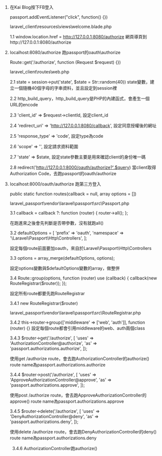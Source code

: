 1. 在Kai Blog按下FB登入
   
   passport.addEventListener("click", function() {})
   
   laravel_client\resources\views\welcome.blade.php 
   
   1.1 window.location.href = http://127.0.0.1:8080/authorize 網頁導頁到http://127.0.0.1:8080/authorize

2. localhost:8080/authorize 跑passport的oauth\authorize
   
   Route::get('/authorize', function (Request $request) {})
   
   laravel_client\routes\web.php
   
   2.1 state = session->put('state', $state = Str::random(40)) state變數，建立一個隨機40個字母的字串資料，並且設定到session裡
   
   2.2 http_build_query，http_build_query是PHP的內建函式，會產生一個URL的encode
   
   2.3 'client_id' => $request->clientId, 設定client_id
   
   2.4 'redirect_uri' => 'http://127.0.0.1:8080/callback', 設定同意授權後的網址
   
   2.5 'response_type' => 'code', 設定type為code
   
   2.6 'scope' => '', 設定請求資料範圍
   
   2.7 'state' => $state, 設定state參數主要是用來確認client的身份唯一碼
   
   2.8 redirect('http://127.0.0.1:8000/oauth/authorize?'.$query) 當client取得Authorization Code，去跑passport的oauth/authorize

3. localhost:8000/oauth/authorize 跑第三方登入
   
   public static function routes(callback = null, array options = [])
   
   laravel_passport\\vendor\laravel\passport\src\Passport.php
   
   3.1 callback = callback ?: function (router) {
    router->all();
    };
   
   在跑進來之後會先判斷是否帶參數，沒有就跑all()
   
   3.2 defaultOptions = [
    'prefix' => 'oauth',
    'namespace' => '\Laravel\Passport\Http\Controllers',
    ];
   
   設定每個route前面要加oauth，來自於Laravel\Passport\Http\Controllers
   
   3.3 options = array_merge(defaultOptions, options);
   
   設定options變數與$defaultOptions變數的array，做整併
   
   3.4 Route::group(options, function (router) use (callback) {
    callback(new RouteRegistrar($router));
    });
   
   設定所有route都要先跑RouteRegistrar
   
   3.4.1 new RouteRegistrar($router)
   
   laravel_passport\vendor\laravel\passport\src\RouteRegistrar.php
   
   3.4.2 this->router->group(['middleware' => ['web', 'auth']], function (router) {} 設定每個route都會引用middleware的web、auth兩個class
   
   3.4.3 $router->get('/authorize', [
    'uses' => 'AuthorizationController@authorize',
    'as' => 'passport.authorizations.authorize',
    ]);
   
   使用get /authorize route，會去跑AuthorizationController的authorize()
    route name為passport.authorizations.authorize
   
   3.4.4 $router->post('/authorize', [
    'uses' => 'ApproveAuthorizationController@approve',
    'as' => 'passport.authorizations.approve',
    ]);
   
   使用post /authorize route，會去跑ApproveAuthorizationController的approve()
    route name為passport.authorizations.approve
   
   3.4.5 $router->delete('/authorize', [
    'uses' => 'DenyAuthorizationController@deny',
    'as' => 'passport.authorizations.deny',
    ]);
   
   使用delete /authorize route，會去跑DenyAuthorizationController的deny()
    route name為passport.authorizations.deny

        3.4.6 AuthorizationController跑authorize()
